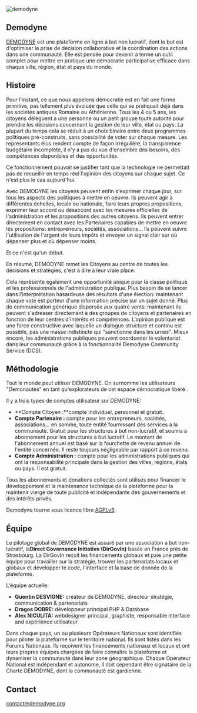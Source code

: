 <!--

---
title: Démodyne
description: est un portail web citoyen qui permet d’accéder en un seul endroit à tous les outils nécessaires à la vie civique moderne, sur trois niveaux - ville, région, pays
image_url: https://github.com/multibao/contributions/blob/master/media/demodyne.jpg?raw=true
---

-->

![demodyne](http://democratieouverte.org/media/cache/default_idea/default/0001/01/321_default_idea.png )

## Demodyne

[DEMODYNE](https://www.demodyne.org) est une plateforme en ligne à but non lucratif, dont le but est d'optimiser la prise de décision collaborative et la coordination des actions dans une communauté.
Elle est pensée pour devenir à terme un outil complet pour mettre en pratique une démocratie participative efficace dans chaque ville, région, état et pays du monde.


## Histoire

Pour l'instant, ce que nous appelons démocratie est en fait une forme primitive, pas tellement plus évoluée que celle qui se pratiquait déjà dans les sociétés antiques Romaine ou Athénienne. Tous les 4 ou 5 ans, les citoyens délèguent à une personne ou un petit groupe toute autorité pour prendre les décisions concernant la gestion de leur ville, état ou pays. La plupart du temps cela se réduit à un choix binaire entre deux programmes politiques pré-construits, sans possibilité de voter sur chaque mesure. Les représentants élus rendent compte de façon irrégulière, la transparence budgétaire incomplète, il n'y a pas du vue d'ensemble des besoins, des compétences disponibles et des opportunités.

Ce fonctionnement pouvait se justifier tant que la technologie ne permettait pas de recueillir en temps réel l'opinion des citoyens sur chaque sujet. Ce n'est plus le cas aujourd'hui.

Avec DEMODYNE les citoyens peuvent enfin s'exprimer chaque jour, sur tous les aspects des politiques à mettre en oeuvre. Ils peuvent agir à différentes échelles, locale ou nationale, faire leurs propres propositions, exprimer leur accord ou désaccord avec les mesures officielles de l'administration et les propositions des autres citoyens. Ils peuvent entrer directement en contact avec les Partenaires capables de mettre en oeuvre les propositions: entrepreneurs, sociétés, associations… Ils peuvent suivre l'utilisation de l'argent de leurs impôts et envoyer un signal clair sur où dépenser plus et où dépenser moins.

Et ce n'est qu'un début.

En résumé, DEMODYNE remet les Citoyens au centre de toutes les décisions et stratégies, c'est à dire à leur vraie place.

Cela représente également une opportunité unique pour la classe politique et les professionnels de l'administration publique. Plus besoin de se lancer dans l'interprétation hasardeuse des résultats d'une élection: maintenant chaque vote est porteur d'une information précise sur un sujet donné. Plus de communication générique dispersée aux quatre vents: maintenant ils peuvent s'adresser directement à des groupes de citoyens et partenaires en fonction de leur centres d'intérêts et compétences. L'opinion publique est une force constructive avec laquelle un dialogue structuré et continu est possible, pas une masse indistincte qui "sanctionne dans les urnes". Mieux encore, les administrations publiques peuvent coordonner le volontariat dans leur communauté grâce à la fonctionnalité Demodyne Community Service (DCS).


## Méthodologie

Tout le monde peut utiliser DEMODYNE. On surnomme les utilisateurs "Demonautes" en tant qu'explorateurs de cet espace démocratique libéré .

Il y a trois types de comptes utilisateur sur DEMODYNE:

- **Compte Citoyen :**compte individuel, personnel et gratuit. 
- **Compte Partenaire :** compte pour les entrepreneurs, sociétés, associations... en somme, toute entité fournissant des services à la communauté. Gratuit pour les structures à but non-lucratif, et soumis à abonnement pour les structures à but lucratif. Le montant de l'abonnement annuel est basé sur la fourchette de revenu annuel de l'entité concernée. Il reste toujours négligeable par rapport à ce revenu.
- **Compte Administration :** compte pour les administrations publiques qui ont la responsabilité principale dans la gestion des villes, régions, états ou pays. Il est gratuit.


Tous les abonnements et donations collectés sont utilisés pour financer le développement et la maintenance technique de la plateforme pour la maintenir vierge de toute publicité et indépendante des gouvernements et des intérêts privés.

Demodyne tourne sous licence libre [AGPLv3](http://www.gnu.org/licenses/agpl-3.0.fr.html). 


## Équipe

Le pilotage global de DEMODYNE est assuré par une association a but non-lucratif, la**Direct Governance Initiative (DirGovIn)** basée en France près de Strasbourg. La DirGovIn reçoit les financements globaux et paie une petite équipe pour travailler sur la stratégie, trouver les partenariats locaux et globaux et développer le code, l'interface et la base de donnée de la plateforme.

L'équipe actuelle:
- **Quentin DESVIGNE:** créateur de DEMODYNE, directeur stratégie, communication & partenariats
- **Dragos DOBRE:** développeur principal PHP & Database
- **Alex NICULITA:** webdesigner principal, graphiste, responsable interface and expérience utilisateur

Dans chaque pays, un ou plusieurs Opérateurs Nationaux sont identifiés pour piloter la plateforme sur le territoire national. Ils sont listés dans les Forums Nationaux.
Ils reçoivent les financements nationaux et locaux et ont leurs propres équipes chargées de faire connaître la plateforme et dynamiser la communauté dans leur zone géographique.
Chaque Opérateur National est indépendant et autonome, il doit cependant être signataire de la Charte DEMODYNE, dont la communauté est gardienne.


## Contact

[contact@demodyne.org](mailto:contact@demodyne.org)
